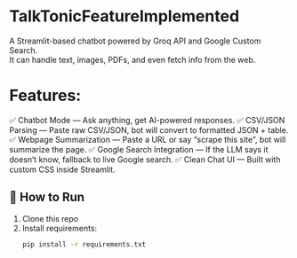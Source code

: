 # TalkTonicFeatureImplemented  

A Streamlit-based chatbot powered by Groq API and Google Custom Search.  
It can handle text, images, PDFs, and even fetch info from the web.  

# Features:
✅ Chatbot Mode — Ask anything, get AI-powered responses.
✅ CSV/JSON Parsing — Paste raw CSV/JSON, bot will convert to formatted JSON + table.
✅ Webpage Summarization — Paste a URL or say “scrape this site”, bot will summarize the page.
✅ Google Search Integration — If the LLM says it doesn’t know, fallback to live Google search.
✅ Clean Chat UI — Built with custom CSS inside Streamlit.

## 🚀 How to Run  
1. Clone this repo  
2. Install requirements:  
   ```bash
   pip install -r requirements.txt
